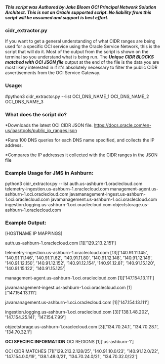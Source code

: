 ***This script was Authored by Jake Bloom OCI Principal Network Solution Architect. This is not an Oracle supported script. No liability from this script will be assumed and support is best effort.***


### cidr_extractor.py
If you want to get a general understanding of what CIDR ranges are being used for a specific OCI service using the Oracle Service Network, this is the script that will do it. Most of the output from the script is shown on the terminal so you understand what is being run. The ***Unique CIDR BLOCKS matched with OCI JSON file*** output at the end of the file is the data you are most likely interested in if it's absolutely necessary to filter the public CIDR asvertisements from the OCI Service Gateway. 


### Usage:
#python3 cidr_extractor.py --list OCI_DNS_NAME_1 OCI_DNS_NAME_2 OCI_DNS_NAME_3



### What does the script do?
*Downloads the latest OCI CIDR JSON file. https://docs.oracle.com/en-us/iaas/tools/public_ip_ranges.json

*Runs 100 DNS queries for each DNS name specified, and collects the IP address.

*Compares the IP addresses it collected with the CIDR ranges in the JSON file



### Example Usage for JMS in Ashburn:
python3 cidr_extractor.py --list auth.us-ashburn-1.oraclecloud.com telemetry-ingestion.us-ashburn-1.oraclecloud.com management-agent.us-ashburn-1.oci.oraclecloud.com javamanagement-ingest.us-ashburn-1.oci.oraclecloud.com javamanagement.us-ashburn-1.oci.oraclecloud.com ingestion.logging.us-ashburn-1.oci.oraclecloud.com objectstorage.us-ashburn-1.oraclecloud.com


### Example Output:

[HOSTNAME IP MAPPINGS]

auth.us-ashburn-1.oraclecloud.com
[1]['129.213.2.151']

telemetry-ingestion.us-ashburn-1.oraclecloud.com
[13]['140.91.11.145', '140.91.11.146', '140.91.11.62', '140.91.11.80', '140.91.12.148', '140.91.12.149', '140.91.12.150', '140.91.12.152', '140.91.12.154', '140.91.12.81', '140.91.15.120', '140.91.15.122', '140.91.15.125']

management-agent.us-ashburn-1.oci.oraclecloud.com
[1]['147.154.13.111']

javamanagement-ingest.us-ashburn-1.oci.oraclecloud.com
[1]['147.154.13.111']

javamanagement.us-ashburn-1.oci.oraclecloud.com
[1]['147.154.13.111']

ingestion.logging.us-ashburn-1.oci.oraclecloud.com
[3]['138.1.48.202', '147.154.25.141', '147.154.7.99']

objectstorage.us-ashburn-1.oraclecloud.com
[3]['134.70.24.1', '134.70.28.1', '134.70.32.1']

**********OCI SPECIFIC INFORMATION**********
OCI REGIONS
[1]['us-ashburn-1']

OCI CIDR MATCHES
[7]['129.213.2.128/25', '140.91.10.0/23', '140.91.12.0/22', '147.154.0.0/19', '138.1.48.0/21', '134.70.24.0/21', '134.70.32.0/22']
